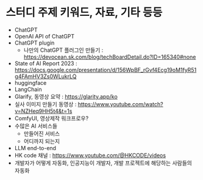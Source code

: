 # 스터디 주제 키워드, 자료, 기타 등등
- ChatGPT
- OpenAI API of ChatGPT
- ChatGPT plugin
    - 나만의 ChatGPT 플러그인 만들기 : https://devocean.sk.com/blog/techBoardDetail.do?ID=165340#none
- State of AI Report 2023 : https://docs.google.com/presentation/d/156WpBF_rGvf4Ecg19oM1fyR51g4FAmHV3Zs0WLukrLQ
- huggingface
- LangChain
- Glarify, 동영상 요약 : https://glarity.app/ko
- 실사 이미지 만들기 동영상 : https://www.youtube.com/watch?v=NZHeq9HH5t4&t=1s
- ComfyUI, 영상제작 워크프로우?
- 수많은 AI 서비스들
    - 만들어진 서비스
    - 어디까지 되는지
- LLM end-to-end
- HK code 채널 : https://www.youtube.com/@HKCODE/videos
- 개발자가 어떻게 자동화, 인공지능이 개발자, 개발 프로젝트에 해당하는 사람들의 자동화
  
